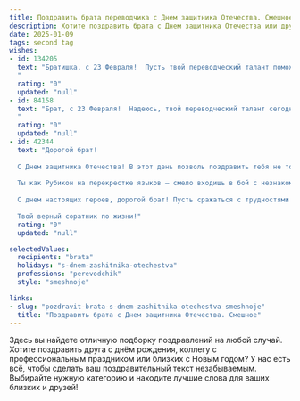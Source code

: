 ```yaml
---
title: Поздравить брата переводчика с Днем защитника Отечества. Смешное
description: Хотите поздравить брата с Днем защитника Отечества или другим праздником? Наш ИИ создаст незабываемое поздравление, а вы обязательно выделитесь среди других.  
date: 2025-01-09
tags: second tag
wishes:
- id: 134205
  text: "Братишка, с 23 Февраля!  Пусть твой переводческий талант поможет тебе перевести все сложности жизни на язык лёгкой победы, а все враждебные силы — в дружелюбных союзников!  Главное — не переведи ружьё на игрушку, а то придётся переводить бабушкины рассказы о твоих детских шалостях!
  "
  rating: "0"
  updated: "null"
- id: 84158
  text: "Брат, с 23 Февраля!  Надеюсь, твой переводческий талант сегодня пригодится тебе для расшифровки поздравлений от поклонниц (которые, я уверен, уже выстроились в очередь).  Пусть твой запас \"боевых\" фраз будет неисчерпаем, а враги (ошибки в переводах) повержены!  Главное – не переведи стрелки, если кто-то спросит, где ты взял такой крутой подарок! 😉
  "
  rating: "0"
  updated: "null"
- id: 42344
  text: "Дорогой брат!
  
  С Днем защитника Отечества! В этот день позволь поздравить тебя не только как защитника, но и как переводчика, что, по сути, делает тебя воином слов и сражающимся за смысл!
  
  Ты как Рубикон на перекрестке языков – смело входишь в бой с незнакомыми фразами и не знаешь, что такое пахать на одном поле с унылыми текстами. Пускай твои переводы будут такими же ясными и точными, как твое желание отпраздновать этот день с распахнутым сердцем и бокалом в руках!
  
  С днем настоящих героев, дорогой брат! Пусть сражаться с трудностями (в языке и жизни) будет весело, и твои победы всегда звучат как яркие поздравительные тосты! Защитник нашего доброго настроения и языка – всегда на страже юмора!
  
  Твой верный соратник по жизни!"
  rating: "0"
  updated: "null"

selectedValues:
  recipients: "brata"
  holidays: "s-dnem-zashitnika-otechestva"
  professions: "perevodchik"
  style: "smeshnoje"

links:
- slug: "pozdravit-brata-s-dnem-zashitnika-otechestva-smeshnoje"
  title: "Поздравить брата с Днем защитника Отечества. Смешное"
---
```


Здесь вы найдете отличную подборку поздравлений на любой случай.
Хотите поздравить друга с днём рождения, коллегу с профессиональным праздником или близких с Новым годом? У нас есть всё, чтобы сделать ваш поздравительный текст незабываемым. Выбирайте нужную категорию и находите лучшие слова для ваших близких и друзей!
